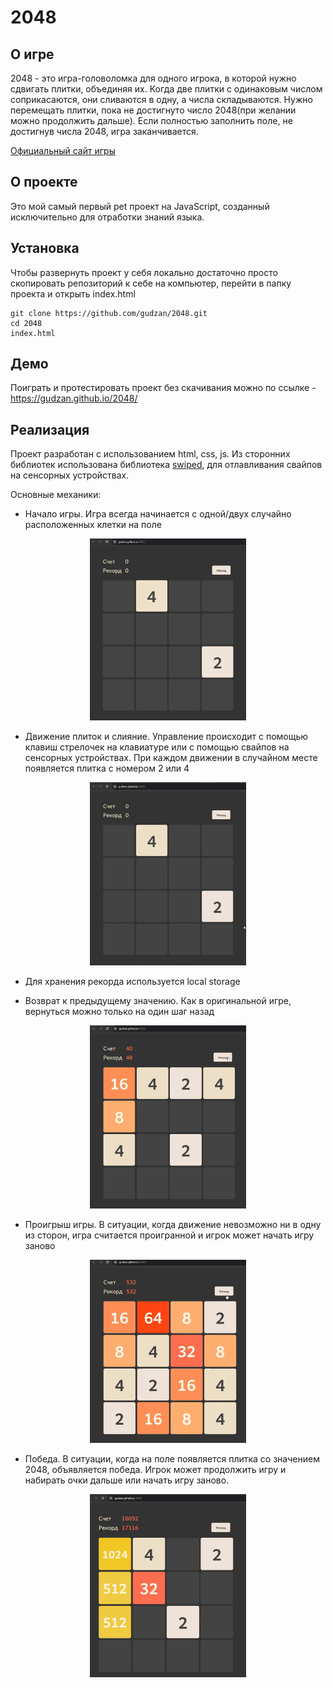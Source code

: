 # 2048

## О игре

2048 - это игра-головоломка для одного игрока, в которой нужно сдвигать плитки, объединяя их. Когда две плитки с одинаковым числом соприкасаются, они сливаются в одну, а числа складываются. Нужно перемещать плитки, пока не достигнуто число 2048(при желании можно продолжить дальше). Если полностью заполнить поле, не достигнув числа 2048, игра заканчивается.

[Официальный сайт игры](https://play2048.co/)

## О проекте

Это мой самый первый pet проект на JavaScript, созданный исключительно для отработки знаний языка.

## Установка

Чтобы развернуть проект у себя локально достаточно просто скопировать репозиторий к себе на компьютер, перейти в папку проекта и открыть index.html

```
git clone https://github.com/gudzan/2048.git
cd 2048
index.html
```

## Демо

Поиграть и протестировать проект без скачивания можно по ссылке - https://gudzan.github.io/2048/

## Реализация

Проект разработан с использованием html, css, js.
Из сторонних библиотек использована библиотека [swiped](https://github.com/john-doherty/swiped-events), для отлавливания свайпов на сенсорных устройствах.

Основные механики:

- Начало игры. Игра всегда начинается с одной/двух случайно расположенных клетки на поле
<p align="center">
<img width="250" src="./doc/start-game.jpg">
</p>

- Движение плиток и слияние. Управление происходит с помощью клавиш стрелочек на клавиатуре или с помощью свайпов на сенсорных устройствах. При каждом движении в случайном месте появляется плитка с номером 2 или 4
<p align="center">
<img width="250" src="./doc/process.gif">
</p>

-   Для хранения рекорда используется local storage

-   Возврат к предыдущему значению. Как в оригинальной игре, вернуться можно только на один шаг назад
<p align="center">
<img width="250" src="./doc/back.gif">
</p>

-   Проигрыш игры. В ситуации, когда движение невозможно ни в одну из сторон, игра считается проигранной и игрок может начать игру заново
<p align="center">
<img width="250" src="./doc/end.gif">
</p>
  
-   Победа. В ситуации, когда на поле появляется плитка со значением 2048, объявляется победа. Игрок может продолжить игру и набирать очки дальше или начать игру заново.
<p align="center">
<img width="250" src="./doc/win.gif">
</p>